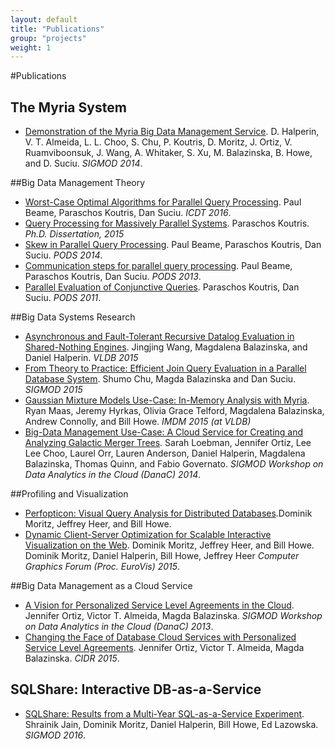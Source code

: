 ```yaml
---
layout: default
title: "Publications"
group: "projects"
weight: 1
---
```


#Publications

## The Myria System
* [Demonstration of the Myria Big Data Management Service](../publications/Halperin_Myria_demo_SIGMOD_2014.pdf). D. Halperin, V. T. Almeida, L. L. Choo, S. Chu, P. Koutris, D. Moritz, J. Ortiz, V. Ruamviboonsuk, J. Wang, A. Whitaker, S. Xu, M. Balazinska, B. Howe, and D. Suciu. *SIGMOD 2014*.

##Big Data Management Theory

* [Worst-Case Optimal Algorithms for Parallel Query Processing]({{site.baseurl}}/publications/worstcase-beame.pdf). Paul Beame, Paraschos Koutris, Dan Suciu. *ICDT 2016*.
* [Query Processing for Massively Parallel Systems]({{site.baseurl}}/publications/thesis-koutris.pdf). Paraschos Koutris. *Ph.D. Dissertation, 2015*
* [Skew in Parallel Query Processing]({{site.baseurl}}/publications/skew-beame.pdf). Paul Beame, Paraschos Koutris, Dan Suciu. *PODS 2014*.
* [Communication steps for parallel query processing]({{site.baseurl}}/publications/communication-beame.pdf). Paul Beame, Paraschos Koutris, Dan Suciu. *PODS 2013*.
* [Parallel Evaluation of Conjunctive Queries]({{site.baseurl}}/publications/parallel-koutris.pdf). Paraschos Koutris, Dan Suciu. *PODS 2011*.

##Big Data Systems Research

* [Asynchronous and Fault-Tolerant Recursive Datalog Evaluation in Shared-Nothing Engines](https://homes.cs.washington.edu/~jwang/papers/p2317-wang.pdf). Jingjing Wang, Magdalena Balazinska, and Daniel Halperin. *VLDB 2015*
* [From Theory to Practice: Efficient Join Query Evaluation in a Parallel Database System](https://homes.cs.washington.edu/~chushumo/files/sigmod_15_join.pdf). Shumo Chu, Magda Balazinska and Dan Suciu. *SIGMOD 2015*
* [Gaussian Mixture Models Use-Case: In-Memory Analysis with Myria](http://homes.cs.washington.edu/~maas/papers/maas-myriagmm.pdf). Ryan Maas, Jeremy Hyrkas, Olivia Grace Telford, Magdalena Balazinska, Andrew Connolly, and Bill Howe. *IMDM 2015 (at VLDB)*
* [Big-Data Management Use-Case: A Cloud Service for Creating and Analyzing Galactic Merger Trees]({{site.baseurl}}/publications/MyMergerTree_DanaC_2014.pdf). Sarah Loebman, Jennifer Ortiz, Lee Lee Choo, Laurel Orr, Lauren Anderson, Daniel Halperin, Magdalena Balazinska, Thomas Quinn, and Fabio Governato. *SIGMOD Workshop on Data Analytics in the Cloud (DanaC) 2014*.

##Profiling and Visualization

* [Perfopticon: Visual Query Analysis for Distributed Databases](https://idl.cs.washington.edu/files/2015-Perfopticon-EuroVis.pdf).Dominik Moritz, Jeffrey Heer, and Bill Howe.
* [Dynamic Client-Server Optimization for Scalable Interactive Visualization on the Web](http://www.interactive-analysis.org/papers/2015/moritz.pdf). Dominik Moritz, Jeffrey Heer, and Bill Howe. Dominik Moritz, Daniel Halperin, Bill Howe, Jeffrey Heer *Computer Graphics Forum (Proc. EuroVis) 2015*.

##Big Data Management as a Cloud Service

* [A Vision for Personalized Service Level Agreements in the Cloud](publications/Ortiz_PSLA_2013.pdf). Jennifer Ortiz, Victor T. Almeida, Magda Balazinska. *SIGMOD Workshop on Data Analytics in the Cloud (DanaC) 2013*.
* [Changing the Face of Database Cloud Services with Personalized Service Level Agreements](publications/Ortiz_PSLA_CIDR_2015.pdf). Jennifer Ortiz, Victor T. Almeida, Magda Balazinska. *CIDR 2015*.

## SQLShare: Interactive DB-as-a-Service
* [SQLShare: Results from a Multi-Year SQL-as-a-Service Experiment](https://www.dropbox.com/s/835qvwhbclfuacw/paper.pdf?dl=0). Shrainik Jain, Dominik Moritz, Daniel Halperin, Bill Howe, Ed Lazowska. *SIGMOD 2016*.

